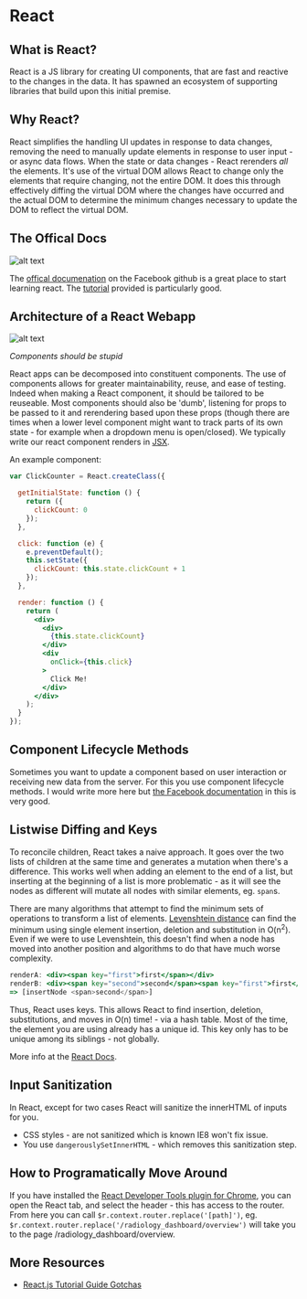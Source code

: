 # React

## What is React?

React is a JS library for creating UI components, that are fast and reactive to the changes in the data.  It has spawned an ecosystem of supporting libraries that build upon this initial premise.

## Why React?

React simplifies the handling UI updates in response to data changes, removing the need to manually update elements in response to user input - or async data flows.  When the state or data changes - React rerenders *all* the elements.  It's use of the virtual DOM allows React to change only the elements that require changing, not the entire DOM.  It does this through effectively diffing the virtual DOM where the changes have occurred and the actual DOM to determine the minimum changes necessary to update the DOM to reflect the virtual DOM.

## The Offical Docs

![alt text](http://imgs.xkcd.com/comics/like_im_five.png "So easy...")

The [offical documenation](https://facebook.github.io/react/docs/getting-started.html) on the Facebook github is a great place to start learning react. The [tutorial](https://facebook.github.io/react/docs/tutorial.html) provided is particularly good.

## Architecture of a React Webapp

![alt text](http://imgs.xkcd.com/comics/manuals.png "Writing Comments")

*Components should be stupid*

React apps can be decomposed into constituent components. The use of components allows for greater maintainability, reuse, and ease of testing.  Indeed when making a React component, it should be tailored to be reuseable.  Most components should also be 'dumb', listening for props to be passed to it and rerendering based upon these props (though there are times when a lower level component might want to track parts of its own state - for example when a dropdown menu is open/closed).  We typically write our react component renders in [JSX](./jsx.md).

An example component:

```jsx
var ClickCounter = React.createClass({

  getInitialState: function () {
    return ({
      clickCount: 0
    });
  },

  click: function (e) {
    e.preventDefault();
    this.setState({
      clickCount: this.state.clickCount + 1
    });
  },

  render: function () {
    return (
      <div>
        <div>
          {this.state.clickCount}
        </div>
        <div
          onClick={this.click}
        >
          Click Me!
        </div>
      </div>
    );
  }
});
```

## Component Lifecycle Methods

Sometimes you want to update a component based on user interaction or receiving new data from the server.  For this you use component lifecycle methods.  I would write more here but [the Facebook documentation](https://facebook.github.io/react/docs/component-specs.html#lifecycle-methods) in this is very good.

## Listwise Diffing and Keys

To reconcile children, React takes a naive approach.   It goes over the two lists of children at the same time and generates a mutation when there's a difference.  This works well when adding an element to the end of a list, but inserting at the beginning of a list is more problematic - as it will see the nodes as different will mutate all nodes with similar elements, eg. `span`s.

There are many algorithms that attempt to find the minimum sets of operations to transform a list of elements. [Levenshtein distance](https://en.wikipedia.org/wiki/Levenshtein_distance) can find the minimum using single element insertion, deletion and substitution in O(n<sup>2</sup>). Even if we were to use Levenshtein, this doesn't find when a node has moved into another position and algorithms to do that have much worse complexity.

```jsx
renderA: <div><span key="first">first</span></div>
renderB: <div><span key="second">second</span><span key="first">first</span></div>
=> [insertNode <span>second</span>]
```

Thus, React uses keys.  This allows React to find insertion, deletion, substitutions, and moves in O(n) time! - via a hash table.  Most of the time, the element you are using already has a unique id.  This key only has to be unique among its siblings - not globally.

More info at the [React Docs](https://facebook.github.io/react/docs/reconciliation.html#list-wise-diff).

## Input Sanitization

In React, except for two cases React will sanitize the innerHTML of inputs for you.

- CSS styles - are not sanitized which is known IE8 won't fix issue.
- You use `dangerouslySetInnerHTML` - which removes this sanitization step.

## How to Programatically Move Around

If you have installed the [React Developer Tools plugin for Chrome](https://chrome.google.com/webstore/detail/react-developer-tools/fmkadmapgofadopljbjfkapdkoienihi?hl=en), you can open the React tab, and select the header - this has access to the router.  From here you can call `$r.context.router.replace('[path]')`, eg. `$r.context.router.replace('/radiology_dashboard/overview')` will take you to the page /radiology_dashboard/overview.


## More Resources

- [React.js Tutorial Guide Gotchas](https://zapier.com/engineering/react-js-tutorial-guide-gotchas/)
